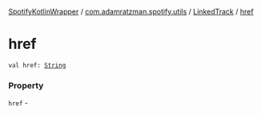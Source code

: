 [SpotifyKotlinWrapper](../../index.md) / [com.adamratzman.spotify.utils](../index.md) / [LinkedTrack](index.md) / [href](./href.md)

# href

`val href: `[`String`](https://kotlinlang.org/api/latest/jvm/stdlib/kotlin/-string/index.html)

### Property

`href` - 